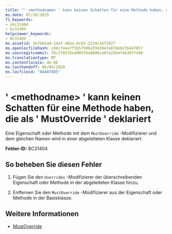 ```yaml
---
title: "' <methodname> ' kann keinen Schatten für eine Methode haben, die als ' MustOverride ' deklariert"
ms.date: 07/20/2015
f1_keywords:
- vbc31404
- bc31404
helpviewer_keywords:
- BC31404
ms.assetid: 3e7bb4a0-14af-46ba-bc62-2234c16f1827
ms.openlocfilehash: c89cf4ee7f5b579d62d343947a07bb6236447057
ms.sourcegitcommit: f8c270376ed905f6a8896ce0fe25b4f4b38ff498
ms.translationtype: MT
ms.contentlocale: de-DE
ms.lasthandoff: 06/04/2020
ms.locfileid: "84407885"
---
```

# <a name="methodname-cannot-shadow-a-method-declared-mustoverride"></a>' \<methodname> ' kann keinen Schatten für eine Methode haben, die als ' MustOverride ' deklariert
Eine Eigenschaft oder Methode mit dem `MustOverride` -Modifizierer und dem gleichen Namen wird in einer abgeleiteten Klasse deklariert.  
  
 **Fehler-ID:** BC31404  
  
## <a name="to-correct-this-error"></a>So beheben Sie diesen Fehler  
  
1. Fügen Sie den `Overrides` -Modifizierer der überschreibenden Eigenschaft oder Methode in der abgeleiteten Klasse hinzu.  
  
2. Entfernen Sie den `MustOverride` -Modifizierer aus der Eigenschaft oder Methode in der Basisklasse.  
  
## <a name="see-also"></a>Weitere Informationen

- [MustOverride](../language-reference/modifiers/mustoverride.md)
